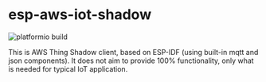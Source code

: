 # esp-aws-iot-shadow

![platformio build](https://github.com/mdvorak-iot/esp-aws-iot-shadow/workflows/platformio%20build/badge.svg)

This is AWS Thing Shadow client, based on ESP-IDF (using built-in mqtt and json components).
It does not aim to provide 100% functionality, only what is needed for typical IoT application.
